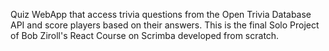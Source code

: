 Quiz WebApp that access trivia questions from the Open Trivia Database API and score players based on their answers.
This is the final Solo Project of Bob Ziroll's React Course on Scrimba developed from scratch.

